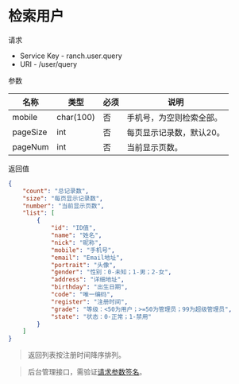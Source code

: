 # 检索用户

请求
- Service Key - ranch.user.query
- URI - /user/query

参数

|名称|类型|必须|说明|
|---|---|---|---|
|mobile|char(100)|否|手机号，为空则检索全部。|
|pageSize|int|否|每页显示记录数，默认20。|
|pageNum|int|否|当前显示页数。|

返回值
```json
{
    "count": "总记录数",
    "size": "每页显示记录数",
    "number": "当前显示页数",
    "list": [
        {
            "id": "ID值",
            "name": "姓名",
            "nick": "昵称",
            "mobile": "手机号",
            "email": "Email地址",
            "portrait": "头像",
            "gender": "性别：0-未知；1-男；2-女",
            "address": "详细地址",
            "birthday": "出生日期",
            "code": "唯一编码",
            "register": "注册时间",
            "grade": "等级：<50为用户；>=50为管理员；99为超级管理员",
            "state": "状态：0-正常；1-禁用"
        }
    ]
}
```

> 返回列表按注册时间降序排列。

> 后台管理接口，需验证[请求参数签名](https://github.com/heisedebaise/tephra/blob/master/tephra-ctrl/doc/sign.md)。
